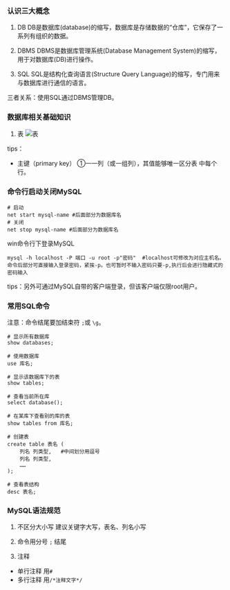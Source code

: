
### 认识三大概念
1. DB
DB是数据库(database)的缩写，数据库是存储数据的“仓库”，它保存了一系列有组织的数据。

2. DBMS
DBMS是数据库管理系统(Database Management System)的缩写，用于对数据库(DB)进行操作。

3. SQL
SQL是结构化查询语言(Structure Query Language)的缩写，专门用来与数据库进行通信的语言。

三者关系：使用SQL通过DBMS管理DB。

### 数据库相关基础知识
1. 表
![表](https://img.vim-cn.com/87/2a88a9718453e9b82f1570789eb7ccf1d20b65.png)

tips：
* 主键（primary key） ①一一列（或一组列），其值能够唯一区分表 中每个行。


### 命令行启动关闭MySQL

```shell
# 启动
net start mysql-name #后面部分为数据库名
# 关闭
net stop mysql-name #后面部分为数据库名
```

win命令行下登录MySQL

```shell
mysql -h localhost -P 端口 -u root -p"密码"  #localhost可修改为对应主机名。命令后部分可直接输入登录密码，紧挨-p。也可暂时不输入密码只要-p,执行后会进行隐藏式的密码输入
```

tips：另外可通过MySQL自带的客户端登录，但该客户端仅限root用户。

### 常用SQL命令
注意：命令结尾要加结束符 `;`或 `\g`。
```shell
# 显示所有数据库
show databases;

# 使用数据库
use 库名;

# 显示该数据库下的表
show tables;

# 查看当前所在库
select database();

# 在某库下查看别的库的表
show tables from 库名;

# 创建表
create table 表名 (
    列名 列类型,   #中间划分用逗号
    列名 列类型,
    ……
);

# 查看表结构
desc 表名;

```

### MySQL语法规范

1. 不区分大小写
建议关键字大写，表名、列名小写

2. 命令用分号 `;` 结尾

3. 注释
* 单行注释 用`#`
* 多行注释 用`/*注释文字*/`